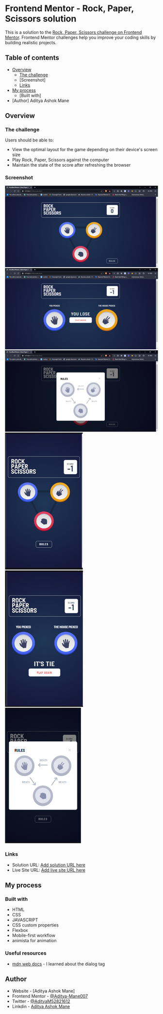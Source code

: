 # Frontend Mentor - Rock, Paper, Scissors solution

This is a solution to the [Rock, Paper, Scissors challenge on Frontend Mentor](https://www.frontendmentor.io/challenges/rock-paper-scissors-game-pTgwgvgH). Frontend Mentor challenges help you improve your coding skills by building realistic projects.

## Table of contents

- [Overview](#overview)
  - [The challenge](#the-challenge)
  - [Screenshot]
  - [Links](#links)
- [My process](#my-process)
  - [Built with]
- [Author] Aditya Ashok Mane

## Overview

### The challenge

Users should be able to:

- View the optimal layout for the game depending on their device's screen size
- Play Rock, Paper, Scissors against the computer
- Maintain the state of the score after refreshing the browser

### Screenshot

![Alt text](screenshots/Rock-Paper-Scissors-step-1.PNG)
![Alt text](screenshots/Rock-Paper-Scissors-step-2.PNG)
![Alt text](screenshots/Rock-Paper-Scissors-Rules-Modal.PNG)
![Alt text](screenshots/Rock-Paper-Scissors-Mobile-step-1.PNG)
![Alt text](screenshots/Rock-Paper-Scissors-Mobile-step-2.PNG)
![Alt text](screenshots/Rock-Paper-Scissors-Mobile-Rules-Modal.PNG)

### Links

- Solution URL: [Add solution URL here](https://your-solution-url.com)
- Live Site URL: [Add live site URL here](https://your-live-site-url.com)

## My process

### Built with

- HTML
- CSS
- JAVASCRIPT
- CSS custom properties
- Flexbox
- Mobile-first workflow
- animista for animation

### Useful resources

- [mdn web docs](https://developer.mozilla.org/en-US/docs/Web/HTML/Element/dialog) - I learned about the dialog tag

## Author

- Website - [Aditya Ashok Mane]
- Frontend Mentor - [@Aditya-Mane007](https://www.frontendmentor.io/profile/Aditya-Mane007)
- Twitter - [@AdityaM52821612](https://twitter.com/AdityaM52821612)
- Linkdin - [Aditya Ashok Mane](https://www.linkedin.com/in/aditya-mane-562b52269/)

